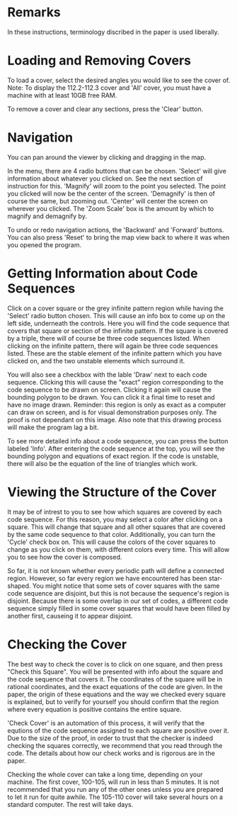 # Remarks

In these instructions, terminology discribed in the paper is used liberally.

# Loading and Removing Covers

To load a cover, select the desired angles you would like to see the cover of. Note: To display the 112.2-112.3 cover and 'All' cover, you must have a machine with at least 10GB free RAM.

To remove a cover and clear any sections, press the 'Clear' button.

# Navigation

You can pan around the viewer by clicking and dragging in the map.

In the menu, there are 4 radio buttons that can be chosen. 'Select' will give information about whatever you clicked on. See the next section of instruction for this. 'Magnify' will zoom to the point you selected. The point you clicked will now be the center of the screen. 'Demagnify' is then of course the same, but zooming out. 'Center' will center the screen on wherever you clicked. The 'Zoom Scale' box is the amount by which to magnify and demagnify by.

To undo or redo navigation actions, the 'Backward' and 'Forward' buttons. You can also press 'Reset' to bring the map view back to where it was when you opened the program.

# Getting Information about Code Sequences

Click on a cover square or the grey infinite pattern region while having the 'Select' radio button chosen. This will cause an info box to come up on the left side, underneath the controls. Here you will  find the code sequence that covers that square or section of the infinite pattern. If the square is covered by a triple, there will of course be three code sequences listed. When clicking on the infinite pattern, there will again be three code sequences listed. These are the stable element of the infinite pattern which you have clicked on, and the two unstable elements which surround it.

You will also see a checkbox with the lable 'Draw' next to each code sequence. Clicking this will cause the "exact" region corresponding to the code sequence to be drawn on screen. Clicking it again will cause the bounding polygon to be drawn. You can click it a final time to reset and have no image drawn. Reminder: this region is only as exact as a computer can draw on screen, and is for visual demonstration  purposes only. The proof is not dependant on this image. Also note that this  drawing process will make the program lag a bit.

To see more detailed info about a code sequence, you can press the button  labeled 'Info'. After entering the code sequence at the top, you will see the bounding polygon and equations of exact region. If the code is unstable, there will also be the equation of the line of triangles which work.

# Viewing the Structure of the Cover

It may be of intrest to you to see how which squares are covered by each code sequence. For this reason, you may select a color after clicking on a square. This will change that square and all other squares that are covered by the same code sequence to that color. Additionally, you can turn the 'Cycle' check box on. This will cause the colors of the cover squares to change as you click on them, with different colors every time. This will allow you to see how the cover is composed.

So far, it is not known whether every periodic path will define a connected region. However, so far every region we have encountered has been star-shaped. You might notice that some sets of cover squares with the same code sequence are disjoint, but this is not because the sequence's region is disjoint. Because there is some overlap in our set of codes, a different code sequence simply filled in some cover squares that would have been filled by another first, causeing it to appear disjoint.

# Checking the Cover

The best way to check the cover is to click on one square, and then press "Check this Square". You will be presented with info about the square and the code sequence that covers it. The coordinates of the square will be in rational coordinates, and the exact equations of the code are given. In the paper, the origin of these equations and the way we checked every square is explained, but to verify for yourself you should confirm that the region where every equation is positive contains the entire square.

'Check Cover' is an automation of this process, it will verify that the equtions of the code sequence assigned to each square are positive over it. Due to the size of the proof, in order to trust that the checker is indeed checking the squares correctly, we recommend that you read through the code. The details about how our check works and is rigorous are in the paper.

Checking the whole cover can take a long time, depending on your machine. The first cover, 100-105, will run in less than 5 minutes. It is not recommended that you run any of the other ones unless you are prepared to let it run for quite awhile. The 105-110 cover will take several hours on a standard computer. The rest will take days.







